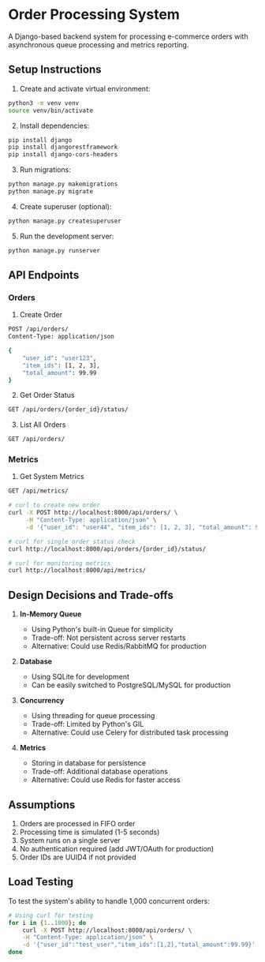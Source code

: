 # Order Processing System

A Django-based backend system for processing e-commerce orders with asynchronous queue processing and metrics reporting.

## Setup Instructions

1. Create and activate virtual environment:
```bash
python3 -m venv venv
source venv/bin/activate
```

2. Install dependencies:
```bash
pip install django
pip install djangorestframework
pip install django-cors-headers
```

3. Run migrations:
```bash
python manage.py makemigrations
python manage.py migrate
```

4. Create superuser (optional):
```bash
python manage.py createsuperuser
```

5. Run the development server:
```bash
python manage.py runserver
```

## API Endpoints

### Orders

1. Create Order
```bash
POST /api/orders/
Content-Type: application/json

{
    "user_id": "user123",
    "item_ids": [1, 2, 3],
    "total_amount": 99.99
}
```

2. Get Order Status
```bash
GET /api/orders/{order_id}/status/
```

3. List All Orders
```bash
GET /api/orders/
```

### Metrics

1. Get System Metrics
```bash
GET /api/metrics/
```


```bash
# curl to create new order
curl -X POST http://localhost:8000/api/orders/ \
     -H "Content-Type: application/json" \
     -d '{"user_id": "user44", "item_ids": [1, 2, 3], "total_amount": 90.99}'
```

```bash
# curl for single order status check
curl http://localhost:8000/api/orders/{order_id}/status/
```

```bash
# curl for monitoring metrics
curl http://localhost:8000/api/metrics/
```


## Design Decisions and Trade-offs

1. **In-Memory Queue**
   - Using Python's built-in Queue for simplicity
   - Trade-off: Not persistent across server restarts
   - Alternative: Could use Redis/RabbitMQ for production

2. **Database**
   - Using SQLite for development
   - Can be easily switched to PostgreSQL/MySQL for production

3. **Concurrency**
   - Using threading for queue processing
   - Trade-off: Limited by Python's GIL
   - Alternative: Could use Celery for distributed task processing

4. **Metrics**
   - Storing in database for persistence
   - Trade-off: Additional database operations
   - Alternative: Could use Redis for faster access

## Assumptions

1. Orders are processed in FIFO order
2. Processing time is simulated (1-5 seconds)
3. System runs on a single server
4. No authentication required (add JWT/OAuth for production)
5. Order IDs are UUID4 if not provided

## Load Testing

To test the system's ability to handle 1,000 concurrent orders:

```bash
# Using curl for testing
for i in {1..1000}; do
    curl -X POST http://localhost:8000/api/orders/ \
    -H "Content-Type: application/json" \
    -d '{"user_id":"test_user","item_ids":[1,2],"total_amount":99.99}' &
done
```
